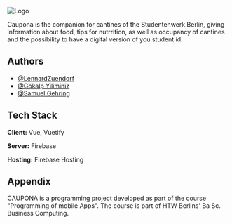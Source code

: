 
![Logo](https://github.com/HTW-PMA/mensa-app-gruppe02/blob/building/src/assets/caupona_logo_long_big.svg)


Caupona is the companion for cantines of the Studentenwerk Berlin, giving information about food, tips for nutrrition, as well as occupancy of cantines and the possibility to have a digital version of you student id.


## Authors

- [@LennardZuendorf](https://github.com/LennardZuendorf)
- [@Gökalp Yiliminiz](https://github.com/Goekalp)
- [@Samuel Gehring](https://github.com/gehrisam)

  
## Tech Stack

**Client:** Vue, Vuetify

**Server:** Firebase

**Hosting:** Firebase Hosting

  
## Appendix

CAUPONA is a programming project developed as part of the course "Programming of mobile Apps". The course is part of HTW Berlins' Ba Sc. Business Computing.

  
